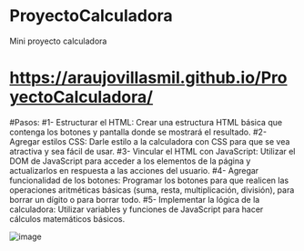 # ProyectoCalculadora
Mini proyecto calculadora 
# https://araujovillasmil.github.io/ProyectoCalculadora/
#Pasos:
#1- Estructurar el HTML: Crear una estructura HTML básica que contenga los botones y pantalla donde se mostrará el resultado.
#2- Agregar estilos CSS: Darle estilo a la calculadora con CSS para que se vea atractiva y sea fácil de usar.
#3- Vincular el HTML con JavaScript: Utilizar el DOM de JavaScript para acceder a los elementos de la página y actualizarlos en respuesta a las acciones del usuario.
#4- Agregar funcionalidad de los botones: Programar los botones para que realicen las operaciones aritméticas básicas (suma, resta, multiplicación, división), para borrar un dígito o para borrar todo.
#5- Implementar la lógica de la calculadora: Utilizar variables y funciones de JavaScript para hacer cálculos matemáticos básicos.

![image](https://user-images.githubusercontent.com/113929552/232891675-2b2ee05b-3e16-435c-9a3f-268dfe5f5f6c.png)
